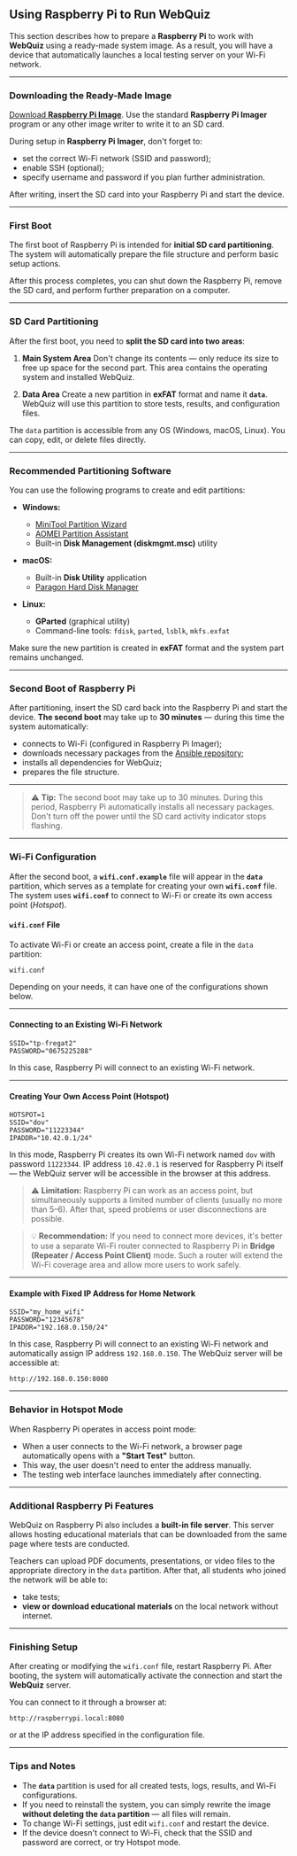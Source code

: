 ## Using Raspberry Pi to Run WebQuiz

This section describes how to prepare a **Raspberry Pi** to work with **WebQuiz** using a ready-made system image.
As a result, you will have a device that automatically launches a local testing server on your Wi-Fi network.

---

### Downloading the Ready-Made Image

[Download **Raspberry Pi Image**](https://drive.google.com/file/d/1WGOqSV0EW4xdvod2N4VoU_q6p2plXO9z/view?usp=sharing).
Use the standard **Raspberry Pi Imager** program or any other image writer to write it to an SD card.

During setup in **Raspberry Pi Imager**, don't forget to:
- set the correct Wi-Fi network (SSID and password);
- enable SSH (optional);
- specify username and password if you plan further administration.

After writing, insert the SD card into your Raspberry Pi and start the device.

---

### First Boot

The first boot of Raspberry Pi is intended for **initial SD card partitioning**.
The system will automatically prepare the file structure and perform basic setup actions.

After this process completes, you can shut down the Raspberry Pi, remove the SD card, and perform further preparation on a computer.

---

### SD Card Partitioning

After the first boot, you need to **split the SD card into two areas**:

1. **Main System Area**
   Don't change its contents — only reduce its size to free up space for the second part.
   This area contains the operating system and installed WebQuiz.

2. **Data Area**
   Create a new partition in **exFAT** format and name it **`data`**.
   WebQuiz will use this partition to store tests, results, and configuration files.

The `data` partition is accessible from any OS (Windows, macOS, Linux).
You can copy, edit, or delete files directly.

---

### Recommended Partitioning Software

You can use the following programs to create and edit partitions:

- **Windows:**
  - [MiniTool Partition Wizard](https://www.partitionwizard.com/)
  - [AOMEI Partition Assistant](https://www.diskpart.com/)
  - Built-in **Disk Management (diskmgmt.msc)** utility

- **macOS:**
  - Built-in **Disk Utility** application
  - [Paragon Hard Disk Manager](https://www.paragon-software.com/home/hdm-mac/)

- **Linux:**
  - **GParted** (graphical utility)
  - Command-line tools: `fdisk`, `parted`, `lsblk`, `mkfs.exfat`

Make sure the new partition is created in **exFAT** format and the system part remains unchanged.

---

### Second Boot of Raspberry Pi

After partitioning, insert the SD card back into the Raspberry Pi and start the device.
**The second boot** may take up to **30 minutes** — during this time the system automatically:

- connects to Wi-Fi (configured in Raspberry Pi Imager);
- downloads necessary packages from the [Ansible repository](https://github.com/oduvan/webquiz-ansible);
- installs all dependencies for WebQuiz;
- prepares the file structure.

---

> ⚠️ **Tip:** The second boot may take up to 30 minutes.
> During this period, Raspberry Pi automatically installs all necessary packages.
> Don't turn off the power until the SD card activity indicator stops flashing.

---

### Wi-Fi Configuration

After the second boot, a **`wifi.conf.example`** file will appear in the **`data`** partition, which serves as a template for creating your own **`wifi.conf`** file.
The system uses **`wifi.conf`** to connect to Wi-Fi or create its own access point (*Hotspot*).

#### `wifi.conf` File

To activate Wi-Fi or create an access point, create a file in the `data` partition:

```
wifi.conf
```

Depending on your needs, it can have one of the configurations shown below.

---

#### Connecting to an Existing Wi-Fi Network

```
SSID="tp-fregat2"
PASSWORD="0675225288"
```

In this case, Raspberry Pi will connect to an existing Wi-Fi network.

---

#### Creating Your Own Access Point (Hotspot)

```
HOTSPOT=1
SSID="dov"
PASSWORD="11223344"
IPADDR="10.42.0.1/24"
```

In this mode, Raspberry Pi creates its own Wi-Fi network named `dov` with password `11223344`.
IP address `10.42.0.1` is reserved for Raspberry Pi itself — the WebQuiz server will be accessible in the browser at this address.

> ⚠️ **Limitation:** Raspberry Pi can work as an access point, but simultaneously supports a limited number of clients (usually no more than 5–6).
> After that, speed problems or user disconnections are possible.

> 💡 **Recommendation:** If you need to connect more devices, it's better to use a separate Wi-Fi router connected to Raspberry Pi in **Bridge (Repeater / Access Point Client)** mode.
> Such a router will extend the Wi-Fi coverage area and allow more users to work safely.

---

#### Example with Fixed IP Address for Home Network

```
SSID="my_home_wifi"
PASSWORD="12345678"
IPADDR="192.168.0.150/24"
```

In this case, Raspberry Pi will connect to an existing Wi-Fi network and automatically assign IP address `192.168.0.150`.
The WebQuiz server will be accessible at:

```
http://192.168.0.150:8080
```

---

### Behavior in Hotspot Mode

When Raspberry Pi operates in access point mode:
- When a user connects to the Wi-Fi network, a browser page automatically opens with a **"Start Test"** button.
- This way, the user doesn't need to enter the address manually.
- The testing web interface launches immediately after connecting.

---

### Additional Raspberry Pi Features

WebQuiz on Raspberry Pi also includes a **built-in file server**.
This server allows hosting educational materials that can be downloaded from the same page where tests are conducted.

Teachers can upload PDF documents, presentations, or video files to the appropriate directory in the `data` partition.
After that, all students who joined the network will be able to:
- take tests;
- **view or download educational materials** on the local network without internet.

---

### Finishing Setup

After creating or modifying the `wifi.conf` file, restart Raspberry Pi.
After booting, the system will automatically activate the connection and start the **WebQuiz** server.

You can connect to it through a browser at:
```
http://raspberrypi.local:8080
```
or at the IP address specified in the configuration file.

---

### Tips and Notes

- The **`data`** partition is used for all created tests, logs, results, and Wi-Fi configurations.
- If you need to reinstall the system, you can simply rewrite the image **without deleting the `data` partition** — all files will remain.
- To change Wi-Fi settings, just edit `wifi.conf` and restart the device.
- If the device doesn't connect to Wi-Fi, check that the SSID and password are correct, or try Hotspot mode.
